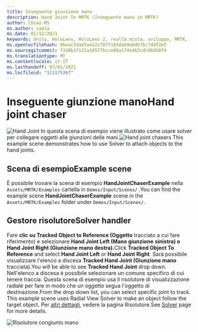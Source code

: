 ```yaml
---
title: Inseguente giunzione mano
description: Hand Joint In MRTK (Inseguente mano in MRTK)
author: CDiaz-MS
ms.author: cadia
ms.date: 01/12/2021
keywords: Unity, HoloLens, HoloLens 2, realtà mista, sviluppo, MRTK,
ms.openlocfilehash: 0beac2dae5aa12cf07f193dab9a6db7bc7ddf2e5
ms.sourcegitcommit: f338b1f121a10577bcce08a174e462cdc86d5874
ms.translationtype: MT
ms.contentlocale: it-IT
ms.lasthandoff: 07/01/2021
ms.locfileid: "113175367"
---
```

# <a name="hand-joint-chaser"></a><span data-ttu-id="996c8-104">Inseguente giunzione mano</span><span class="sxs-lookup"><span data-stu-id="996c8-104">Hand joint chaser</span></span>

<span data-ttu-id="996c8-105">![Hand Joint In questa ](../images/hand-joint-chaser/MRTK_HandJointChaser_Main.jpg) scena di esempio viene illustrato come usare solver per collegare oggetti alle giunzioni delle mani.</span><span class="sxs-lookup"><span data-stu-id="996c8-105">![Hand joint chasers](../images/hand-joint-chaser/MRTK_HandJointChaser_Main.jpg) This example scene demonstrates how to use Solver to attach objects to the hand joints.</span></span>

## <a name="example-scene"></a><span data-ttu-id="996c8-106">Scena di esempio</span><span class="sxs-lookup"><span data-stu-id="996c8-106">Example scene</span></span>

<span data-ttu-id="996c8-107">È possibile trovare la scena di esempio **HandJointChaserExample** nella `Assets/MRTK/Examples` cartella in `Demos/Input/Scenes/` .</span><span class="sxs-lookup"><span data-stu-id="996c8-107">You can find the example scene **HandJointChaserExample** scene in the `Assets/MRTK/Examples` folder under `Demos/Input/Scenes/`.</span></span>

## <a name="solver-handler"></a><span data-ttu-id="996c8-108">Gestore risolutore</span><span class="sxs-lookup"><span data-stu-id="996c8-108">Solver handler</span></span>

<span data-ttu-id="996c8-109">Fare **clic su Tracked Object to Reference (Oggetto** tracciato a cui fare riferimento) e selezionare **Hand Joint Left (Mano giunzione** **sinistra) o Hand Joint Right (Giunzione mano destra).**</span><span class="sxs-lookup"><span data-stu-id="996c8-109">Click **Tracked Object To Reference** and select **Hand Joint Left** or **Hand Joint Right**.</span></span> <span data-ttu-id="996c8-110">Sarà possibile visualizzare l'elenco a discesa **Tracked Hand Joint (Giunzione mano** tracciata).</span><span class="sxs-lookup"><span data-stu-id="996c8-110">You will be able to see **Tracked Hand Joint** drop down.</span></span> <span data-ttu-id="996c8-111">Nell'elenco a discesa è possibile selezionare un comune specifico di cui tenere traccia. Questa scena di esempio usa il risolutore di visualizzazione radiale per fare in modo che un oggetto segua l'oggetto di destinazione.</span><span class="sxs-lookup"><span data-stu-id="996c8-111">From the drop down list, you can select specific joint to track. This example scene uses Radial View Solver to make an object follow the target object.</span></span> <span data-ttu-id="996c8-112">Per [altri dettagli,](../ux-building-blocks/solvers/solver.md) vedere la pagina Risolutore.</span><span class="sxs-lookup"><span data-stu-id="996c8-112">See [Solver](../ux-building-blocks/solvers/solver.md) page for more details.</span></span>

![Risolutore congiunto mano](../images/hand-joint-chaser/MRTK_Solver_HandJoint.jpg)

